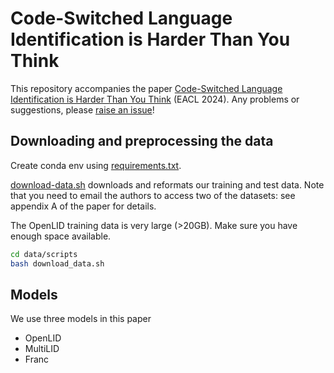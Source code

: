 # Code-Switched Language Identification is Harder Than You Think

This repository accompanies the paper [Code-Switched Language Identification is Harder Than You Think](https://aclanthology.org/2024.eacl-long.38/) (EACL 2024). Any problems or suggestions, please [raise an issue](https://github.com/laurieburchell/cs-lid-harder-than-you-think/issues/new)!


## Downloading and preprocessing the data
Create conda env using [requirements.txt](https://github.com/laurieburchell/cs-lid-harder-than-you-think/blob/main/requirements.txt).

[download-data.sh](https://github.com/laurieburchell/cs-lid-harder-than-you-think/blob/main/data/scripts/download-data.sh) downloads and reformats our training and test data. Note that you need to email the authors to access two of the datasets: see appendix A of the paper for details.

The OpenLID training data is very large (>20GB). Make sure you have enough space available.

```bash
cd data/scripts
bash download_data.sh
```

## Models
We use three models in this paper
- OpenLID
- MultiLID
- Franc
